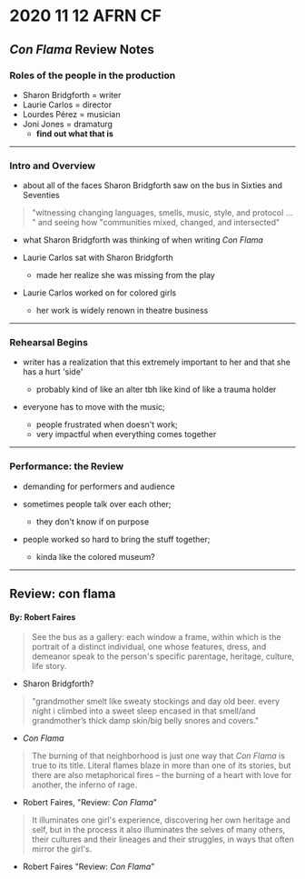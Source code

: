 # 2020 11 12 AFRN CF
## *Con Flama* Review Notes

### Roles of the people in the production

- Sharon Bridgforth = writer
- Laurie Carlos = director
- Lourdes Pérez = musician
- Joni Jones = dramaturg
  - **find out what that is**

---

### Intro and Overview

- about all of the faces Sharon Bridgforth saw on the bus in Sixties and Seventies


> "witnessing changing languages, smells, music, style, and protocol ... " and seeing how "communities mixed, changed, and intersected"
- what Sharon Bridgforth was thinking of when writing *Con Flama*


- Laurie Carlos sat with Sharon Bridgforth
  - made her realize she was missing from the play

- Laurie Carlos worked on for colored girls
  - her work is widely renown in theatre business

---

### Rehearsal Begins

- writer has a realization that this extremely important to her and that she has a hurt 'side'
  - probably kind of like an alter tbh like kind of like a trauma holder

- everyone has to move with the music;
  - people frustrated when doesn't work;
  - very impactful when everything comes together

---

### Performance: the Review

- demanding for performers and audience

- sometimes people talk over each other;
  - they don't know if on purpose

- people worked so hard to bring the stuff together;
  - kinda like the colored museum?

---

## Review: con flama
#### By: Robert Faires

> See the bus as a gallery: each window a frame, within which is the portrait of a distinct individual, one whose features, dress, and demeanor speak to the person's specific parentage, heritage, culture, life story.
- Sharon Bridgforth?

> "grandmother smelt like sweaty stockings and day old beer. every night i climbed into a sweet sleep encased in that smell/and grandmother’s thick damp skin/big belly snores and covers."
- *Con Flama*

> The burning of that neighborhood is just one way that *Con Flama* is true to its title. Literal flames blaze in more than one of its stories, but there are also metaphorical fires – the burning of a heart with love for another, the inferno of rage.
- Robert Faires, "Review: *Con Flama*"

>  It illuminates one girl's experience, discovering her own heritage and self, but in the process it also illuminates the selves of many others, their cultures and their lineages and their struggles, in ways that often mirror the girl's.
- Robert Faires "Review: *Con Flama*"

<!--the second article is a lot shorter than the first without real section divisions-->
<!--
Abbreviation Key
con flama = *Con Flama*
cf = *Con Flama*
blk = Black
fem = feminist / feminism
bf = Black feminism
btwn = between
u = you
sb = Sharon Bridgforth
lc = Laurie Carlos
lp = Lourdes Pérez
jj = Joni Jones
-->
